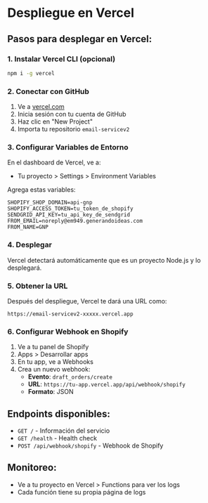 # Despliegue en Vercel

## Pasos para desplegar en Vercel:

### 1. Instalar Vercel CLI (opcional)
```bash
npm i -g vercel
```

### 2. Conectar con GitHub
1. Ve a [vercel.com](https://vercel.com)
2. Inicia sesión con tu cuenta de GitHub
3. Haz clic en "New Project"
4. Importa tu repositorio `email-servicev2`

### 3. Configurar Variables de Entorno
En el dashboard de Vercel, ve a:
- Tu proyecto > Settings > Environment Variables

Agrega estas variables:
```
SHOPIFY_SHOP_DOMAIN=api-gnp
SHOPIFY_ACCESS_TOKEN=tu_token_de_shopify
SENDGRID_API_KEY=tu_api_key_de_sendgrid
FROM_EMAIL=noreply@em949.generandoideas.com
FROM_NAME=GNP
```

### 4. Desplegar
Vercel detectará automáticamente que es un proyecto Node.js y lo desplegará.

### 5. Obtener la URL
Después del despliegue, Vercel te dará una URL como:
```
https://email-servicev2-xxxxx.vercel.app
```

### 6. Configurar Webhook en Shopify
1. Ve a tu panel de Shopify
2. Apps > Desarrollar apps
3. En tu app, ve a Webhooks
4. Crea un nuevo webhook:
   - **Evento**: `draft_orders/create`
   - **URL**: `https://tu-app.vercel.app/api/webhook/shopify`
   - **Formato**: JSON

## Endpoints disponibles:
- `GET /` - Información del servicio
- `GET /health` - Health check
- `POST /api/webhook/shopify` - Webhook de Shopify

## Monitoreo:
- Ve a tu proyecto en Vercel > Functions para ver los logs
- Cada función tiene su propia página de logs 